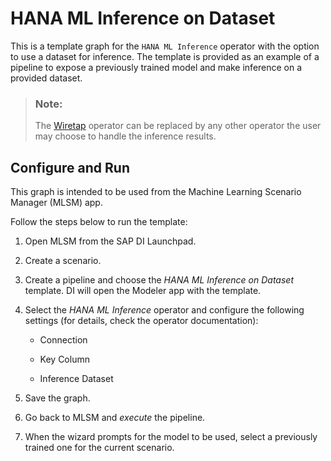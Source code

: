 <!-- loiod854956b5ac543b99fecfe392112dea0 -->

# HANA ML Inference on Dataset

This is a template graph for the `HANA ML Inference` operator with the option to use a dataset for inference. The template is provided as an example of a pipeline to expose a previously trained model and make inference on a provided dataset.



> ### Note:  
> The [Wiretap](../data-intelligence-operators/wiretap-2a0c233.md) operator can be replaced by any other operator the user may choose to handle the inference results.



<a name="loiod854956b5ac543b99fecfe392112dea0__section_srj_kqm_rnb"/>

## Configure and Run

This graph is intended to be used from the Machine Learning Scenario Manager \(MLSM\) app.

Follow the steps below to run the template:

1.  Open MLSM from the SAP DI Launchpad.

2.  Create a scenario.

3.  Create a pipeline and choose the *HANA ML Inference on Dataset* template. DI will open the Modeler app with the template.

4.  Select the *HANA ML Inference* operator and configure the following settings \(for details, check the operator documentation\):

    -   Connection

    -   Key Column
    -   Inference Dataset

5.  Save the graph.

6.  Go back to MLSM and *execute* the pipeline.

7.  When the wizard prompts for the model to be used, select a previously trained one for the current scenario.


